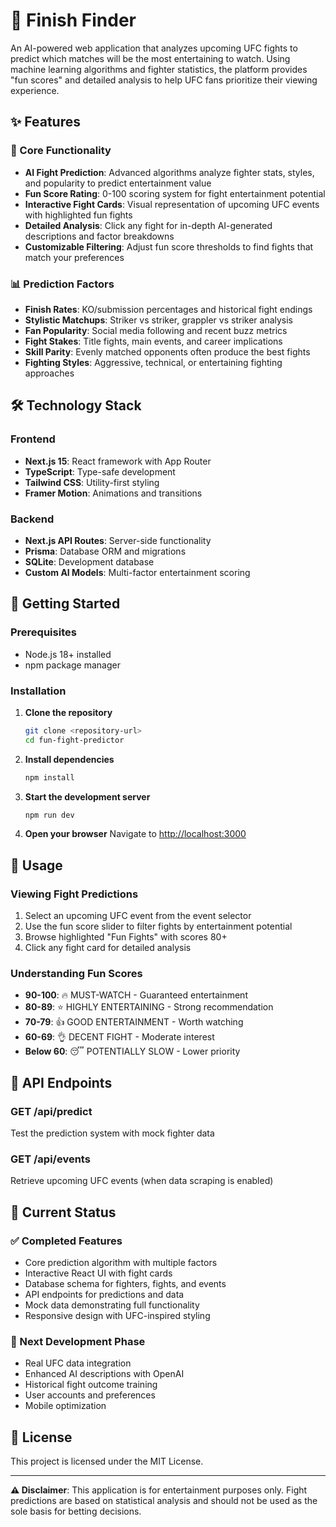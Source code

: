 # 🥊 Finish Finder

An AI-powered web application that analyzes upcoming UFC fights to predict which matches will be the most entertaining to watch. Using machine learning algorithms and fighter statistics, the platform provides "fun scores" and detailed analysis to help UFC fans prioritize their viewing experience.

## ✨ Features

### 🎯 Core Functionality
- **AI Fight Prediction**: Advanced algorithms analyze fighter stats, styles, and popularity to predict entertainment value
- **Fun Score Rating**: 0-100 scoring system for fight entertainment potential
- **Interactive Fight Cards**: Visual representation of upcoming UFC events with highlighted fun fights
- **Detailed Analysis**: Click any fight for in-depth AI-generated descriptions and factor breakdowns
- **Customizable Filtering**: Adjust fun score thresholds to find fights that match your preferences

### 📊 Prediction Factors
- **Finish Rates**: KO/submission percentages and historical fight endings
- **Stylistic Matchups**: Striker vs striker, grappler vs striker analysis
- **Fan Popularity**: Social media following and recent buzz metrics
- **Fight Stakes**: Title fights, main events, and career implications
- **Skill Parity**: Evenly matched opponents often produce the best fights
- **Fighting Styles**: Aggressive, technical, or entertaining fighting approaches

## 🛠️ Technology Stack

### Frontend
- **Next.js 15**: React framework with App Router
- **TypeScript**: Type-safe development
- **Tailwind CSS**: Utility-first styling
- **Framer Motion**: Animations and transitions

### Backend
- **Next.js API Routes**: Server-side functionality
- **Prisma**: Database ORM and migrations
- **SQLite**: Development database
- **Custom AI Models**: Multi-factor entertainment scoring

## 🚀 Getting Started

### Prerequisites
- Node.js 18+ installed
- npm package manager

### Installation

1. **Clone the repository**
   ```bash
   git clone <repository-url>
   cd fun-fight-predictor
   ```

2. **Install dependencies**
   ```bash
   npm install
   ```

3. **Start the development server**
   ```bash
   npm run dev
   ```

4. **Open your browser**
   Navigate to [http://localhost:3000](http://localhost:3000)

## 📱 Usage

### Viewing Fight Predictions
1. Select an upcoming UFC event from the event selector
2. Use the fun score slider to filter fights by entertainment potential
3. Browse highlighted "Fun Fights" with scores 80+
4. Click any fight card for detailed analysis

### Understanding Fun Scores
- **90-100**: 🔥 MUST-WATCH - Guaranteed entertainment
- **80-89**: ⭐ HIGHLY ENTERTAINING - Strong recommendation
- **70-79**: 👍 GOOD ENTERTAINMENT - Worth watching
- **60-69**: 👌 DECENT FIGHT - Moderate interest
- **Below 60**: 😴 POTENTIALLY SLOW - Lower priority

## 🔧 API Endpoints

### GET /api/predict
Test the prediction system with mock fighter data

### GET /api/events
Retrieve upcoming UFC events (when data scraping is enabled)

## 🎯 Current Status

### ✅ Completed Features
- Core prediction algorithm with multiple factors
- Interactive React UI with fight cards
- Database schema for fighters, fights, and events
- API endpoints for predictions and data
- Mock data demonstrating full functionality
- Responsive design with UFC-inspired styling

### 🚧 Next Development Phase
- Real UFC data integration
- Enhanced AI descriptions with OpenAI
- Historical fight outcome training
- User accounts and preferences
- Mobile optimization

## 📄 License

This project is licensed under the MIT License.

---

**⚠️ Disclaimer**: This application is for entertainment purposes only. Fight predictions are based on statistical analysis and should not be used as the sole basis for betting decisions.
